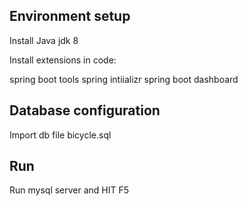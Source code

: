 ## Environment setup
Install Java jdk 8

Install extensions in code:

spring boot tools
spring intiializr
spring boot dashboard


## Database configuration 
Import db file bicycle.sql

## Run
Run mysql server and HIT F5 
